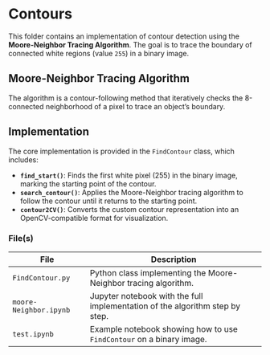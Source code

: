 # Contours

This folder contains an implementation of contour detection using the **Moore-Neighbor Tracing Algorithm**. The goal is to trace the boundary of connected white regions (value `255`) in a binary image.

## Moore-Neighbor Tracing Algorithm

The algorithm is a contour-following method that iteratively checks the 8-connected neighborhood of a pixel to trace an object’s boundary.

## Implementation

The core implementation is provided in the `FindContour` class, which includes:

- **`find_start()`**: Finds the first white pixel (255) in the binary image, marking the starting point of the contour.  
- **`search_contour()`**: Applies the Moore-Neighbor tracing algorithm to follow the contour until it returns to the starting point.  
- **`contour2CV()`**: Converts the custom contour representation into an OpenCV-compatible format for visualization.

### File(s)

| File                  | Description                                                                 |
|-----------------------|-----------------------------------------------------------------------------|
| `FindContour.py`      | Python class implementing the Moore-Neighbor tracing algorithm.             |
| `moore-Neighbor.ipynb`| Jupyter notebook with the full implementation of the algorithm step by step.|
| `test.ipynb`          | Example notebook showing how to use `FindContour` on a binary image.        |

